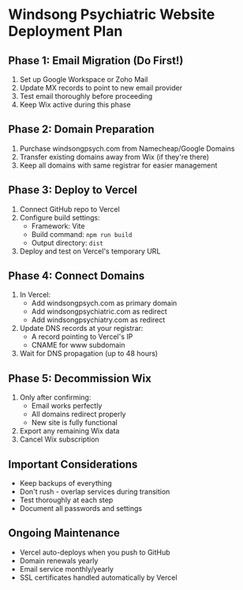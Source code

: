 # Windsong Psychiatric Website Deployment Plan

## Phase 1: Email Migration (Do First!)
1. Set up Google Workspace or Zoho Mail
2. Update MX records to point to new email provider
3. Test email thoroughly before proceeding
4. Keep Wix active during this phase

## Phase 2: Domain Preparation
1. Purchase windsongpsych.com from Namecheap/Google Domains
2. Transfer existing domains away from Wix (if they're there)
3. Keep all domains with same registrar for easier management

## Phase 3: Deploy to Vercel
1. Connect GitHub repo to Vercel
2. Configure build settings:
   - Framework: Vite
   - Build command: `npm run build`
   - Output directory: `dist`
3. Deploy and test on Vercel's temporary URL

## Phase 4: Connect Domains
1. In Vercel:
   - Add windsongpsych.com as primary domain
   - Add windsongpsychiatric.com as redirect
   - Add windsongpsychiatry.com as redirect
2. Update DNS records at your registrar:
   - A record pointing to Vercel's IP
   - CNAME for www subdomain
3. Wait for DNS propagation (up to 48 hours)

## Phase 5: Decommission Wix
1. Only after confirming:
   - Email works perfectly
   - All domains redirect properly
   - New site is fully functional
2. Export any remaining Wix data
3. Cancel Wix subscription

## Important Considerations
- Keep backups of everything
- Don't rush - overlap services during transition
- Test thoroughly at each step
- Document all passwords and settings

## Ongoing Maintenance
- Vercel auto-deploys when you push to GitHub
- Domain renewals yearly
- Email service monthly/yearly
- SSL certificates handled automatically by Vercel